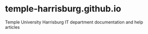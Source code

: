 # temple-harrisburg.github.io
Temple University Harrisburg IT department documentation and help articles
